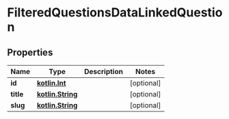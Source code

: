 # FilteredQuestionsDataLinkedQuestion

## Properties
Name | Type | Description | Notes
------------ | ------------- | ------------- | -------------
**id** | [**kotlin.Int**](.md) |  |  [optional]
**title** | [**kotlin.String**](.md) |  |  [optional]
**slug** | [**kotlin.String**](.md) |  |  [optional]
